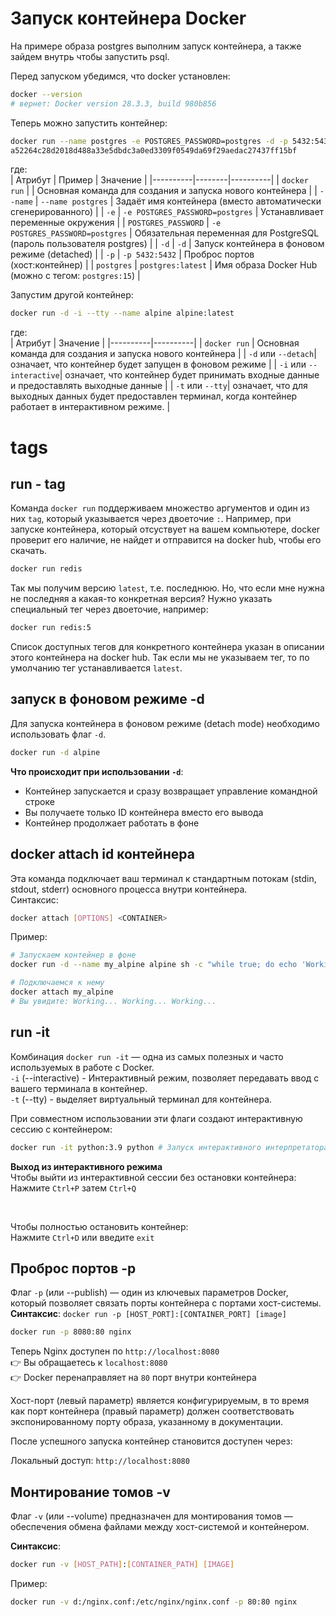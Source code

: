# Запуск контейнера Docker

На примере образа postgres выполним запуск контейнера, а также зайдем внутрь чтобы запустить psql.  

Перед запуском убедимся, что docker установлен:
```bash
docker --version
# вернет: Docker version 28.3.3, build 980b856
```

Теперь можно запустить контейнер:    
```bash
docker run --name postgres -e POSTGRES_PASSWORD=postgres -d -p 5432:5432 postgres
a52264c28d2018d488a33e5dbdc3a0ed3309f0549da69f29aedac27437ff15bf
```  
где:  
| Атрибут | Пример | Значение |
|----------|--------|----------|
| `docker run` | | Основная команда для создания и запуска нового контейнера |
| `--name` | `--name postgres` | Задаёт имя контейнера (вместо автоматически сгенерированного) |
| `-e` | `-e POSTGRES_PASSWORD=postgres` | Устанавливает переменные окружения |
| `POSTGRES_PASSWORD` | `-e POSTGRES_PASSWORD=postgres` | Обязательная переменная для PostgreSQL (пароль пользователя postgres) |
| `-d` | `-d` | Запуск контейнера в фоновом режиме (detached) |
| `-p` | `-p 5432:5432` | Проброс портов (хост:контейнер) |
| `postgres` | `postgres:latest` | Имя образа Docker Hub (можно с тегом: `postgres:15`) |  

Запустим другой контейнер:
```bash
docker run -d -i --tty --name alpine alpine:latest
```  
где:  
| Атрибут | Значение |
|----------|----------|
| `docker run` |  Основная команда для создания и запуска нового контейнера |
| `-d` или `--detach`|   означает, что контейнер будет запущен в фоновом режиме |
| `-i` или `--interactive`|   означает, что контейнер будет принимать входные данные и предоставлять выходные данные |
| `-t` или `--tty`|   означает, что для выходных данных будет предоставлен терминал, когда контейнер работает в интерактивном режиме. |

# tags
## run - tag
Команда `docker run` поддерживаем множество аргументов и один из них `tag`, который указывается через двоеточие `:`. Например, при запуске контейнера, который отсуствует на вашем компьютере, docker проверит его наличие, не найдет и отправится на docker hub, чтобы его скачать.  
```bash
docker run redis
```  
Так мы получим версию `latest`, т.е. последнюю. Но, что если мне нужна не последняя а какая-то конкретная версия? Нужно указать специальный тег через двоеточие, например:  
```bash
docker run redis:5
```  
Список доступных тегов для конкретного контейнера указан в описании этого контейнера на docker hub. Так если мы не указываем тег, то по умолчанию тег устанавливается `latest`.

## запуск в фоновом режиме -d
Для запуска контейнера в фоновом режиме (detach mode) необходимо использовать флаг `-d`.
```bash
docker run -d alpine
```  
**Что происходит при использовании `-d`**:  
* Контейнер запускается и сразу возвращает управление командной строке  
* Вы получаете только ID контейнера вместо его вывода  
* Контейнер продолжает работать в фоне  

## docker attach id контейнера
Эта команда подключает ваш терминал к стандартным потокам (stdin, stdout, stderr) основного процесса внутри контейнера.  
Синтаксис:  
```bash
docker attach [OPTIONS] <CONTAINER>
```
Пример:
```bash
# Запускаем контейнер в фоне
docker run -d --name my_alpine alpine sh -c "while true; do echo 'Working...'; sleep 2; done"

# Подключаемся к нему
docker attach my_alpine
# Вы увидите: Working... Working... Working...
```

## run -it
Комбинация `docker run -it` — одна из самых полезных и часто используемых в работе с Docker.  
`-i` (--interactive) - Интерактивный режим, позволяет передавать ввод с вашего терминала в контейнер.  
`-t` (--tty) - выделяет виртуальный терминал для контейнера.  

При совместном использовании эти флаги создают интерактивную сессию с контейнером:  
```bash
docker run -it python:3.9 python # Запуск интерактивного интерпретатора Python
```  
**Выход из интерактивного режима**  
Чтобы выйти из интерактивной сессии без остановки контейнера:  
Нажмите `Ctrl+P` затем `Ctrl+Q`   

<br>

Чтобы полностью остановить контейнер:  
Нажмите `Ctrl+D` или введите `exit`

## Проброс портов -p
Флаг `-p` (или --publish) — один из ключевых параметров Docker, который позволяет связать порты контейнера с портами хост-системы.   
**Синтаксис**: 
`docker run -p [HOST_PORT]:[CONTAINER_PORT] [image]`  
```bash
docker run -p 8080:80 nginx
```
Теперь Nginx доступен по `http://localhost:8080`  
👉 Вы обращаетесь к `localhost:8080`  
👉 Docker перенаправляет на `80` порт внутри контейнера  

Хост-порт (левый параметр) является конфигурируемым, в то время как порт контейнера (правый параметр) должен соответствовать экспонированному порту образа, указанному в документации.  

После успешного запуска контейнер становится доступен через:

Локальный доступ: `http://localhost:8080`  

## Монтирование томов -v

Флаг `-v` (или --volume) предназначен для монтирования томов — обеспечения обмена файлами между хост-системой и контейнером.  

**Синтаксис**: 
```bash 
docker run -v [HOST_PATH]:[CONTAINER_PATH] [IMAGE]
```  

Пример:  
```bash
docker run -v d:/nginx.conf:/etc/nginx/nginx.conf -p 80:80 nginx
```

